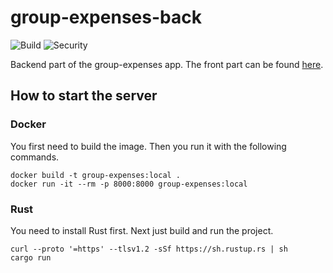 # group-expenses-back

![Build](https://github.com/Monsieur-Wary/group-expenses-back/workflows/Rust%20build/badge.svg?branch=master)
![Security](https://github.com/Monsieur-Wary/group-expenses-back/workflows/Security%20audit/badge.svg?branch=master)

Backend part of the group-expenses app.
The front part can be found [here](https://github.com/chloeturchi/group-expenses-front).

## How to start the server

### Docker

You first need to build the image.
Then you run it with the following commands.

```Shell
docker build -t group-expenses:local .
docker run -it --rm -p 8000:8000 group-expenses:local
```

### Rust

You need to install Rust first.
Next just build and run the project.

```Shell
curl --proto '=https' --tlsv1.2 -sSf https://sh.rustup.rs | sh
cargo run
```

